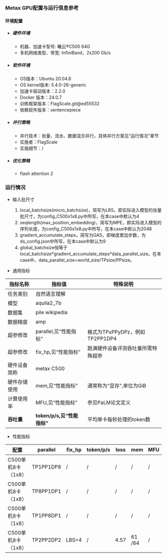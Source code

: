 ### Metax GPU配置与运行信息参考

#### 环境配置

- ##### 硬件环境

  - 机器、加速卡型号: 曦云®C500 64G
  - 多机网络类型、带宽: InfiniBand，2x200 Gb/s
- ##### 软件环境

  - OS版本：Ubuntu 20.04.6
  - OS kernel版本:  5.4.0-26-generic
  - 加速卡驱动版本：2.2.0
  - Docker 版本：24.0.7
  - 训练框架版本：FlagScale.git@ed55532
  - 依赖软件版本：sentencepiece
- ##### 并行策略

  - 并行技术：张量、流水、数据混合并行，具体并行方案见“运行情况”章节
  - 实施者：FlagScale
  - 实施细节：/
- ##### 优化策略

  - flash attention 2

### 运行情况

* 输入批尺寸

  1. local_batchsize(micro_batchsize)，简写为LBS，即实际进入模型的张量批尺寸，为config_C500x1x8.py中所写，在本case中默认为4
  2. seqlength(max_position_embedding)，简写为MPE，即实际进入模型的序列长度，为config_C500x1x8.py中所写，在本case中默认为2048
  3. gradient_accumulate_steps，简写为GAS，即梯度累加步数，为ds_config.json中所写，在本case中默认为9
  4. global_batchsize恒等于local_batchsize\*gradient_accumulate_steps\*data_parallel_size。在本case中，data_parallel_size=world_size/TPsize/PPsize。
* 通用指标

| 指标名称         | 指标值                             | 特殊说明                           |
| ---------------- | ---------------------------------- | ---------------------------------- |
| 任务类别         | 自然语言理解                       |                                    |
| 模型             | aquila2_7b	                        |                                    |
| 数据集           | pile wikipedia                     |                                    |
| 数据精度         | amp                                |                                    |
| 超参修改         | parallel,见“性能指标”            | 格式为TPxPPyDPz，例如TP2PP1DP4     |
| 超参修改         | fix_hp,见“性能指标”              | 跑满硬件设备评测吞吐量所需特殊超参 |
| 硬件设备简称     | metax C500                         |                                    |
| 硬件存储使用     | mem,见“性能指标”                 | 通常称为“显存”,单位为GiB         |
| 计算使用率       | MFU,见“性能指标”                 | 参见PaLM论文定义                   |
| **吞吐量** | **token/p/s,见“性能指标”** | 平均单卡每秒处理的token数          |

* 性能指标


| 配置                 | parallel  | fix_hp                       | token/p/s | loss | mem   | MFU |
| -------------------  | --------- | ---------------------------- | --------- | ---- | ----- | --- |
| C500单机8卡（1x8）   | TP1PP1DP8 | /                            | /         | /    | /     | /   |
| C500单机8卡（1x8）   | TP8PP1DP1 | /                            | /         | /    | /     | /   |
| C500单机8卡（1x8）   | TP1PP8DP1 | /                            | /         | /    | /     | /   |
| C500单机8卡（1x8）   | TP2PP2DP2 | LBS=4                        | /         | 4.57 |61 /64 | /   |
